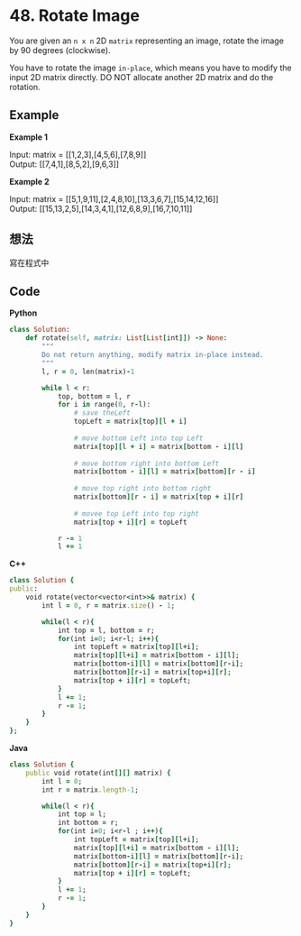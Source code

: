 # 48. Rotate Image
You are given an `n x n` 2D `matrix` representing an image, rotate the image by 90 degrees (clockwise).

You have to rotate the image `in-place`, which means you have to modify the input 2D matrix directly. DO NOT allocate another 2D matrix and do the rotation.

 
## Example
**Example 1**  

Input: matrix = [[1,2,3],[4,5,6],[7,8,9]]  
Output: [[7,4,1],[8,5,2],[9,6,3]]  

**Example 2**  

Input: matrix = [[5,1,9,11],[2,4,8,10],[13,3,6,7],[15,14,12,16]]  
Output: [[15,13,2,5],[14,3,4,1],[12,6,8,9],[16,7,10,11]]  

## 想法
寫在程式中

## Code
**Python**  
```ruby
class Solution:
    def rotate(self, matrix: List[List[int]]) -> None:
        """
        Do not return anything, modify matrix in-place instead.
        """
        l, r = 0, len(matrix)-1

        while l < r:
            top, bottom = l, r
            for i in range(0, r-l):
                # save theLeft
                topLeft = matrix[top][l + i]
                
                # move bottom Left into top Left
                matrix[top][l + i] = matrix[bottom - i][l]
                
                # move bottom right into bottom Left
                matrix[bottom - i][l] = matrix[bottom][r - i]
                
                # move top right into bottom right
                matrix[bottom][r - i] = matrix[top + i][r]
                
                # movee top Left into top right
                matrix[top + i][r] = topLeft

            r -= 1
            l += 1
```
**C++**
```ruby
class Solution {
public:
    void rotate(vector<vector<int>>& matrix) {
        int l = 0, r = matrix.size() - 1;

        while(l < r){
            int top = l, bottom = r;
            for(int i=0; i<r-l; i++){
                int topLeft = matrix[top][l+i];
                matrix[top][l+i] = matrix[bottom - i][l];
                matrix[bottom-i][l] = matrix[bottom][r-i];
                matrix[bottom][r-i] = matrix[top+i][r];
                matrix[top + i][r] = topLeft;
            }
            l += 1;
            r -= 1;
        }
    }
};
```
**Java**
```ruby
class Solution {
    public void rotate(int[][] matrix) {
        int l = 0;
        int r = matrix.length-1;

        while(l < r){
            int top = l;
            int bottom = r;
            for(int i=0; i<r-l ; i++){
                int topLeft = matrix[top][l+i];
                matrix[top][l+i] = matrix[bottom - i][l];
                matrix[bottom-i][l] = matrix[bottom][r-i];
                matrix[bottom][r-i] = matrix[top+i][r];
                matrix[top + i][r] = topLeft;
            }
            l += 1;
            r -= 1;
        }
    }
}
```
